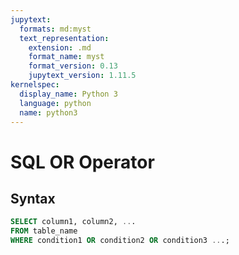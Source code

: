 ```yaml
---
jupytext:
  formats: md:myst
  text_representation:
    extension: .md
    format_name: myst
    format_version: 0.13
    jupytext_version: 1.11.5
kernelspec:
  display_name: Python 3
  language: python
  name: python3
---
```


# SQL OR Operator

## Syntax
```sql
SELECT column1, column2, ...
FROM table_name
WHERE condition1 OR condition2 OR condition3 ...;
```